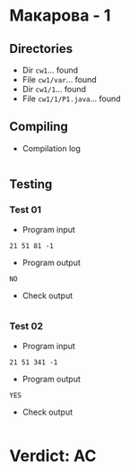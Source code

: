 # Макарова - 1
## Directories
- Dir `cw1`... found
- File `cw1/var`... found
- Dir `cw1/1`... found
- File `cw1/1/P1.java`... found
## Compiling
- Compilation log
```

```
## Testing
### Test 01
- Program input
```
21 51 81 -1

```
- Program output
```
NO

```
- Check output
```

```
### Test 02
- Program input
```
21 51 341 -1

```
- Program output
```
YES

```
- Check output
```

```
# Verdict: AC
